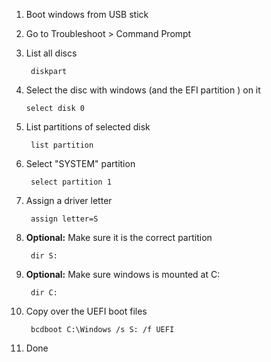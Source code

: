 1. Boot windows from USB stick

1. Go to Troubleshoot > Command Prompt

1. List all discs

        diskpart

1. Select the disc with windows (and the EFI partition ) on it

       select disk 0

1. List partitions of selected disk

        list partition

1. Select "SYSTEM" partition

        select partition 1

1. Assign a driver letter

        assign letter=S

1. **Optional:** Make sure it is the correct partition

        dir S:

1. **Optional:** Make sure windows is mounted at C:

        dir C:

1. Copy over the UEFI boot files

        bcdboot C:\Windows /s S: /f UEFI

1. Done
